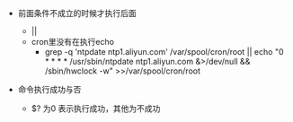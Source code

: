 * 前面条件不成立的时候才执行后面
    * ||
    * cron里没有在执行echo
        * grep -q 'ntpdate ntp1.aliyun.com' /var/spool/cron/root || echo "0 * * * * /usr/sbin/ntpdate ntp1.aliyun.com &>/dev/null && /sbin/hwclock -w" >>/var/spool/cron/root
    
* 命令执行成功与否
    * $? 为0 表示执行成功，其他为不成功